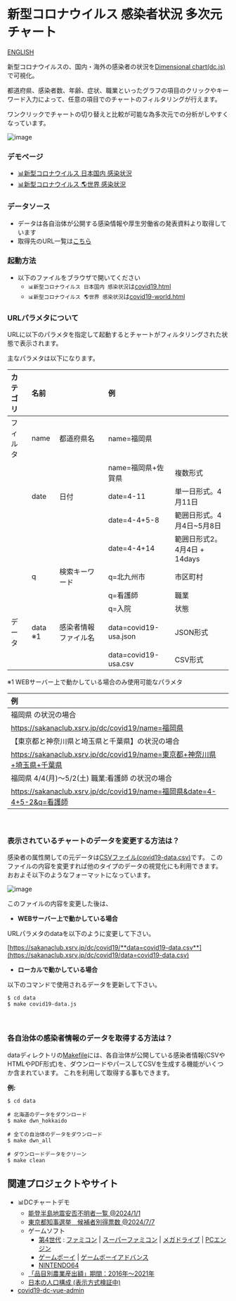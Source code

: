 ﻿# 新型コロナウイルス 感染者状況 多次元チャート

[ENGLISH](README.en.md)

新型コロナウイルスの、国内・海外の感染者の状況を[Dimensional chart(dc.js)](http://dc-js.github.io/dc.js/)で可視化。

都道府県、感染者数、年齢、症状、職業といったグラフの項目のクリックやキーワード入力によって、任意の項目でのチャートのフィルタリングが行えます。

ワンクリックでチャートの切り替えと比較が可能な為多次元での分析がしやすくなっています。

![image](img/hlp/covid19-dc-demo-v1.gif)

 
### デモページ
- [📊新型コロナウイルス 日本国内 感染状況](https://sakanaclub.xsrv.jp/dc/covid19/data=covid19-data-2021-02-28.json)
- [📊新型コロナウイルス 🌎世界 感染状況](https://sakanaclub.xsrv.jp/dc/covid19_wld/data=default)

### データソース
- データは各自治体が公開する感染情報や厚生労働省の発表資料より取得しています
- 取得先のURL一覧は[こちら](data/covid19_pref_url.csv)


### 起動方法
- 以下のファイルをブラウザで開いてください
  - `📊新型コロナウイルス 日本国内 感染状況`は[covid19.html](covid19.html)
  - `📊新型コロナウイルス 🌎世界 感染状況`は[covid19-world.html](covid19-world.html)

### URLパラメタについて
URLに以下のパラメタを指定して起動するとチャートがフィルタリングされた状態で表示されます。

主なパラメタは以下になります。

|カテゴリ|名前||例||
|:---|:---|:--|:--|:--|
|フィルタ|name|都道府県名|name=福岡県||
||||name=福岡県+佐賀県  |複数形式|
||date|日付|date=4-11　　 |単一日形式。4月11日|
|||　　　　|date=4-4+5-8  |範囲日形式。4月4日~5月8日
|||　　　　|date=4-4+14   |範囲日形式2。4月4日 + 14days
||q|検索キーワード|q=北九州市 |市区町村|
|||               |q=看護師　 |職業|
|||               |q=入院　　 |状態|
|データ|data ※1|感染者情報ファイル名|data=covid19-usa.json| JSON形式
|||                        |data=covid19-usa.csv| CSV形式

※1 WEBサーバー上で動かしている場合のみ使用可能なパラメタ

|例||
|:---|:---|
|福岡県 の状況の場合|
|https://sakanaclub.xsrv.jp/dc/covid19/name=福岡県|
|【東京都と神奈川県と埼玉県と千葉県】の状況の場合|
|https://sakanaclub.xsrv.jp/dc/covid19/name=東京都+神奈川県+埼玉県+千葉県|
|福岡県 4/4(月)～5/2(土) 職業:看護師 の状況の場合|
|https://sakanaclub.xsrv.jp/dc/covid19/name=福岡県&date=4-4+5-2&q=看護師|
　

### 表示されているチャートのデータを変更する方法は？
感染者の属性関しての元データは[CSVファイル(covid19-data.csv)](data/covid19-data.csv)です。
このファイルの内容を変更すれば他のタイプのデータの視覚化にも利用できます。
おおよそ以下のようなフォーマットになっています。

![image](https://sakanaclub.xsrv.jp/img/hlp/csv_format.gif)

このファイルの内容を変更した後は、

- **WEBサーバー上で動かしている場合**

URLパラメタのdataを以下のように変更して下さい。

[https://sakanaclub.xsrv.jp/dc/covid19/**data=covid19-data.csv**](https://sakanaclub.xsrv.jp/dc/covid19/data=covid19-data.csv)

- **ローカルで動かしている場合**

以下のコマンドで使用されるデータを更新して下さい。
```
$ cd data
$ make covid19-data.js
```
　
### 各自治体の感染者情報のデータを取得する方法は？
dataディレクトリの[Makefile](data/Makefile)には、各自治体が公開している感染者情報(CSVやHTMLやPDF形式)を、ダウンロードやパースしてCSVを生成する機能がいくつか含まれています。
これを利用して取得する事もできます。

**例:**
```
$ cd data

# 北海道のデータをダウンロード
$ make dwn_hokkaido

# 全ての自治体のデータをダウンロード
$ make dwn_all

# ダウンロードデータをクリーン
$ make clean
```

## 関連プロジェクトやサイト
- 📊DCチャートデモ
  - [能登半島地震安否不明者一覧 @2024/1/1](https://sakanaclub.xsrv.jp/dc/covid19/data=quake-noto-safety.csv)
  - [東京都知事選挙　候補者別得票数 @2024/7/7](https://sakanaclub.xsrv.jp/dc/covid19/data=tokyo-gubernatorial-election.csv)
  - ゲームソフト
     - [第4世代](https://sakanaclub.xsrv.jp/dc/covid19/data=game-gen3.csv) :  [ファミコン](https://sakanaclub.xsrv.jp/dc/covid19/data=game-fc.csv) | [スーパーファミコン](https://sakanaclub.xsrv.jp/dc/covid19/data=game-smc.csv) | [メガドライブ](https://sakanaclub.xsrv.jp/dc/covid19/data=game-smd.csv) | [PCエンジン](https://sakanaclub.xsrv.jp/dc/covid19/data=game-pce.csv)
     - [ゲームボーイ](https://sakanaclub.xsrv.jp/dc/covid19/data=game-gb.csv) | [ゲームボーイアドバンス](https://sakanaclub.xsrv.jp/dc/covid19/data=game-gba.csv)
     - [NINTENDO64](https://sakanaclub.xsrv.jp/dc/covid19/data=game-n64.csv) 
  - [「品目別農業産出額」期間：2016年～2021年](https://sakanaclub.xsrv.jp/dc/covid19/data=resas-agriculture.csv)
  - [日本の人口構成 (表示方式検証中)](https://sakanaclub.xsrv.jp/prefecture-population-dc/?data=population.csv)
- [covid19-dc-vue-admin](https://github.com/yoshinaga-ken/covid19-dc-vue-admin)

